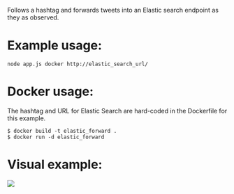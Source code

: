 Follows a hashtag and forwards tweets into an Elastic search endpoint as they as observed.

Example usage:
=============

```
node app.js docker http://elastic_search_url/
```


Docker usage:
=============

The hashtag and URL for Elastic Search are hard-coded in the Dockerfile for this example.

```
$ docker build -t elastic_forward .
$ docker run -d elastic_forward
```

Visual example:
===============

![](https://pbs.twimg.com/media/C0Chj1XWQAEUQQt.jpg)
